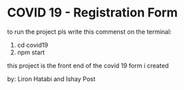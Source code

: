 # COVID 19 - Registration Form

to run the project pls write this commenst on the terminal:
1. cd covid19
2. npm start

this project is the front end of the covid 19 form i created

by: Liron Hatabi and Ishay Post
